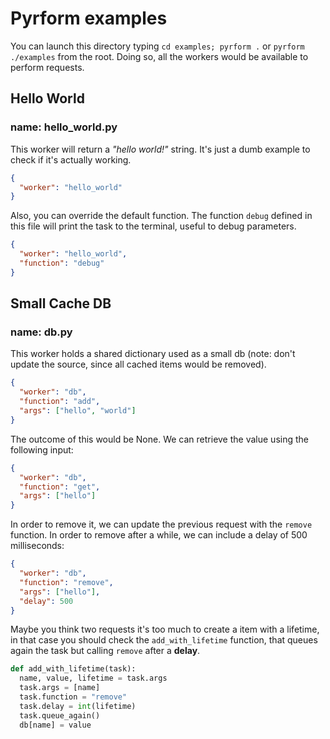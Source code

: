 # Pyrform examples

You can launch this directory typing `cd examples; pyrform .` or `pyrform ./examples` from the root. Doing so, all the workers would be available to perform requests.

## Hello World

### name: hello_world.py

This worker will return a *"hello world!"* string. It's just a dumb example to check if it's actually working.
```json
{
  "worker": "hello_world"
}
```

Also, you can override the default function. The function `debug` defined in this file will print the task to the terminal, useful to debug parameters.
```json
{
  "worker": "hello_world",
  "function": "debug"
}
```

## Small Cache DB

### name: db.py

This worker holds a shared dictionary used as a small db (note: don't update the source, since all cached items would be removed).
```json
{
  "worker": "db",
  "function": "add",
  "args": ["hello", "world"]
}
```

The outcome of this would be None. We can retrieve the value using the following input:
```json
{
  "worker": "db",
  "function": "get",
  "args": ["hello"]
}
```

In order to remove it, we can update the previous request with the `remove` function. In order to remove after a while, we can include a delay of 500 milliseconds:
```json
{
  "worker": "db",
  "function": "remove",
  "args": ["hello"],
  "delay": 500
}
```

Maybe you think two requests it's too much to create a item with a lifetime, in that case you should check the `add_with_lifetime` function, that queues again the task but calling `remove` after a **delay**.
```python
def add_with_lifetime(task):
  name, value, lifetime = task.args
  task.args = [name]
  task.function = "remove"
  task.delay = int(lifetime)
  task.queue_again()
  db[name] = value

```
